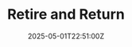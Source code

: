 ---
title: Retire and Return
linkTitle: Retire and Return
date: '2025-05-01T22:51:00Z'
weight: 1
description: No content
draft: false
ref: retire-and-return
---